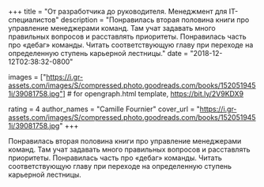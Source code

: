 
+++
title = "От разработчика до руководителя. Менеджмент для IT-специалистов"
description = "Понравилась вторая половина книги про управление менеджерами команд. Там учат задавать много правильных вопросов и расставлять приоритеты. Понравилась часть про «дебаг» команды. Читать соответствующую главу при переходе на определенную ступень карьерной лестницы."
date = "2018-12-12T02:38:32-0800"

images = ["https://i.gr-assets.com/images/S/compressed.photo.goodreads.com/books/1520519451i/39081758.jpg"]  # for opengraph.html template, https://bit.ly/2V9KDX9

rating = 4
author_names = "Camille Fournier"
cover_url = "https://i.gr-assets.com/images/S/compressed.photo.goodreads.com/books/1520519451i/39081758.jpg"
+++

Понравилась вторая половина книги про управление менеджерами команд. Там учат задавать много правильных вопросов и расставлять приоритеты. Понравилась часть про «дебаг» команды. Читать соответствующую главу при переходе на определенную ступень карьерной лестницы.
